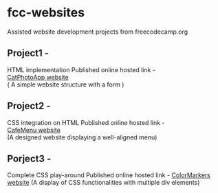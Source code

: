 # fcc-websites
Assisted website development projects from freecodecamp.org 
                                                                            

<h2>Project1 -</h2>                                                              

HTML implementation
Published online hosted link -                                            
<a href="https://vermashaurya.github.io/fcc-websites/CatPhotoApp/catphotoapp.html">CatPhotoApp website</a>       
( A simple website structure with a form )

<h2>Project2 -</h2>                                                        

CSS integration on HTML
Published online hosted link -                                      
<a href="https://vermashaurya.github.io/fcc-websites/CafeMenu/cafemenu.html">CafeMenu website</a>        
(A designed website displaying a well-aligned menu)


<h2>Porject3 -</h2>

Complete CSS play-around 
Published online hosted link -
<a href="https://vermashaurya.github.io/fcc-websites/ColorMarker/colormarker.html">ColorMarkers website</a>
(A display of CSS functionalities with multiple div elements)
